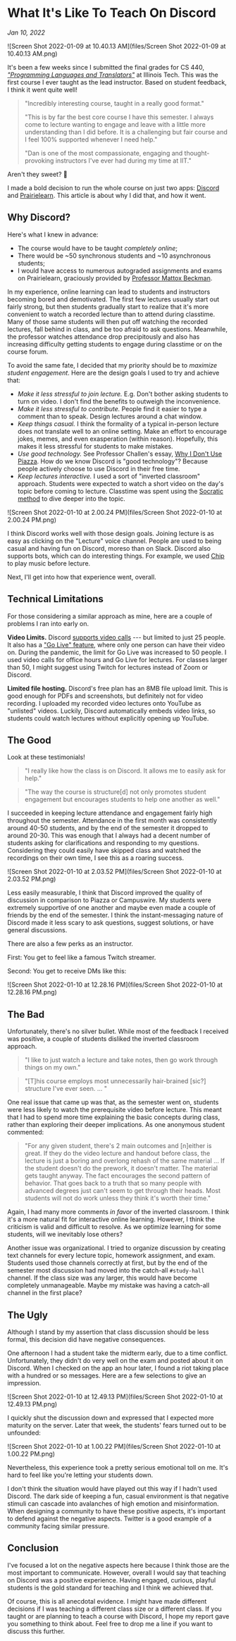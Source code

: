 # What It's Like To Teach On Discord

*Jan 10, 2022*

![Screen Shot 2022-01-09 at 10.40.13 AM](files/Screen Shot 2022-01-09 at 10.40.13 AM.png)

It's been a few weeks since I submitted the final grades for CS 440, [*"Programming Languages and Translators"*](http://cs.iit.edu/~cs440/) at Illinois Tech. This was the first course I ever taught as the lead instructor. Based on student feedback, I think it went quite well!

> "Incredibly interesting course, taught in a really good format."
>
> "This is by far the best core course I have this semester. I always come to lecture wanting to engage and leave with a little more understanding than I did before. It is a challenging but fair course and I feel 100% supported whenever I need help."
>
> "Dan is one of the most compassionate, engaging and thought-provoking instructors I've ever had during my time at IIT."

Aren't they sweet? 🙂

I made a bold decision to run the whole course on just two apps: [Discord](https://discord.com/) and [Prairielearn](https://www.prairielearn.org/). This article is about why I did that, and how it went.

## Why Discord?

Here's what I knew in advance:

- The course would have to be taught *completely online*;
- There would be ~50 synchronous students and ~10 asynchronous students;
- I would have access to numerous autograded assignments and exams on Prairielearn, graciously provided by [Professor Mattox Beckman](https://mattox.web.illinois.edu/).

In my experience, online learning can lead to students and instructors becoming bored and demotivated. The first few lectures usually start out fairly strong, but then students gradually start to realize that it's more convenient to watch a recorded lecture than to attend during classtime. Many of those same students will then put off watching the recorded lectures, fall behind in class, and be too afraid to ask questions. Meanwhile, the professor watches attendance drop precipitously and also has increasing difficulty getting students to engage during classtime or on the course forum.

To avoid the same fate, I decided that my priority should be to *maximize student engagement*. Here are the design goals I used to try and achieve that:

- *Make it less stressful to join lecture.* E.g. Don't bother asking students to turn on video. I don't find the benefits to outweigh the inconvenience.
- *Make it less stressful to contribute.* People find it easier to type a comment than to speak. Design lectures around a chat window.
- *Keep things casual.* I think the formality of a typical in-person lecture does not translate well to an online setting. Make an effort to encourage jokes, memes, and even exasperation (within reason). Hopefully, this makes it less stressful for students to make mistakes.
- *Use good technology.* See Professor Challen's essay, [Why I Don't Use Piazza](https://www.geoffreychallen.com/essays/2021-06-17-why-i-don't-use-piazza). How do we know Discord is "good technology"? Because people actively choose to use Discord in their free time.
- *Keep lectures interactive.* I used a sort of "inverted classroom" approach. Students were expected to watch a short video on the day's topic before coming to lecture. Classtime was spent using the [Socratic method](https://en.wikipedia.org/wiki/Socratic_method) to dive deeper into the topic.

![Screen Shot 2022-01-10 at 2.00.24 PM](files/Screen Shot 2022-01-10 at 2.00.24 PM.png)

I think Discord works well with those design goals. Joining lecture is as easy as clicking on the "Lecture" voice channel. People are used to being casual and having fun on Discord, moreso than on Slack. Discord also supports bots, which can do interesting things. For example, we used [Chip](https://chipbot.gg/home) to play music before lecture.

Next, I'll get into how that experience went, overall.

## Technical Limitations

For those considering a similar approach as mine, here are a couple of problems I ran into early on.

**Video Limits.** Discord [supports video calls](https://support.discord.com/hc/en-us/articles/360041721052-Video-Calls) --- but limited to just 25 people. It also has a ["Go Live" feature](https://support.discord.com/hc/en-us/articles/360040816151-Go-Live-and-Screen-Share), where only one person can have their video on. During the pandemic, the limit for Go Live was increased to 50 people. I used video calls for office hours and Go Live for lectures. For classes larger than 50, I might suggest using Twitch for lectures instead of Zoom or Discord.

**Limited file hosting.** Discord's free plan has an 8MB file upload limit. This is good enough for PDFs and screenshots, but definitely not for video recording. I uploaded my recorded video lectures onto YouTube as "unlisted" videos. Luckily, Discord automatically embeds video links, so students could watch lectures without explicitly opening up YouTube.


## The Good

Look at these testimonials!

> "I really like how the class is on Discord. It allows me to easily ask for help."

> "The way the course is structure\[d\] not only promotes student engagement but encourages students to help one another as well."

I succeeded in keeping lecture attendance and engagement fairly high throughout the semester. Attendance in the first month was consistently around 40-50 students, and by the end of the semester it dropped to around 20-30. This was enough that I always had a decent number of students asking for clarifications and responding to my questions. Considering they could easily have skipped class and watched the recordings on their own time, I see this as a roaring success.

![Screen Shot 2022-01-10 at 2.03.52 PM](files/Screen Shot 2022-01-10 at 2.03.52 PM.png)

Less easily measurable, I think that Discord improved the quality of discussion in comparison to Piazza or Campuswire. My students were extremely supportive of one another and maybe even made a couple of friends by the end of the semester. I think the instant-messaging nature of Discord made it less scary to ask questions, suggest solutions, or have general discussions.

There are also a few perks as an instructor.

First: You get to feel like a famous Twitch streamer.

Second: You get to receive DMs like this:

![Screen Shot 2022-01-10 at 12.28.16 PM](files/Screen Shot 2022-01-10 at 12.28.16 PM.png)

## The Bad

Unfortunately, there's no silver bullet. While most of the feedback I received was positive, a couple of students disliked the inverted classroom approach.

> "I like to just watch a lecture and take notes, then go work through things on my own."

> "\[T\]his course employs most unnecessarily hair-brained \[sic?\] structure I've ever seen. ... "

One real issue that came up was that, as the semester went on, students were less likely to watch the prerequisite video before lecture. This meant that I had to spend more time explaining the basic concepts during class, rather than exploring their deeper implications. As one anonymous student commented:

> "For any given student, there's 2 main outcomes and \[n\]either is great. If they do the video lecture and handout before class, the lecture is just a boring and overlong rehash of the same material ... If the student doesn't do the prework, it doesn't matter. The material gets taught anyway. The fact encourages the second pattern of behavior. That goes back to a truth that so many people with advanced degrees just can't seem to get through their heads. Most students will not do work unless they think it's worth their time."

Again, I had many more comments *in favor* of the inverted classroom. I think it's a more natural fit for interactive online learning. However, I think the criticism is valid and difficult to resolve. As we optimize learning for some students, will we inevitably lose others?

Another issue was organizational. I tried to organize discussion by creating text channels for every lecture topic, homework assignment, and exam. Students used those channels correctly at first, but by the end of the semester most discussion had moved into the catch-all `#study-hall` channel. If the class size was any larger, this would have become completely unmanageable. Maybe my mistake was having a catch-all channel in the first place?

## The Ugly

Although I stand by my assertion that class discussion should be less formal, this decision did have negative consequences. 

One afternoon I had a student take the midterm early, due to a time conflict. Unfortunately, they didn't do very well on the exam and posted about it on Discord. When I checked on the app an hour later, I found a riot taking place with a hundred or so messages. Here are a few selections to give an impression.

![Screen Shot 2022-01-10 at 12.49.13 PM](files/Screen Shot 2022-01-10 at 12.49.13 PM.png)

I quickly shut the discussion down and expressed that I expected more maturity on the server. Later that week, the students' fears turned out to be unfounded:

![Screen Shot 2022-01-10 at 1.00.22 PM](files/Screen Shot 2022-01-10 at 1.00.22 PM.png)

Nevertheless, this experience took a pretty serious emotional toll on me. It's hard to feel like you're letting your students down.

I don't think the situation would have played out this way if I hadn't used Discord. The dark side of keeping a fun, casual environment is that negative stimuli can cascade into avalanches of high emotion and misinformation. When designing a community to have these positive aspects, it's important to defend against the negative aspects. Twitter is a good example of a community facing similar pressure.

## Conclusion

I've focused a lot on the negative aspects here because I think those are the most important to communicate. However, overall I would say that teaching on Discord was a positive experience. Having engaged, curious, playful students is the gold standard for teaching and I think we achieved that. 

Of course, this is all anecdotal evidence. I might have made different decisions if I was teaching a different class size or a different class. If you taught or are planning to teach a course with Discord, I hope my report gave you something to think about. Feel free to drop me a line if you want to discuss this further.